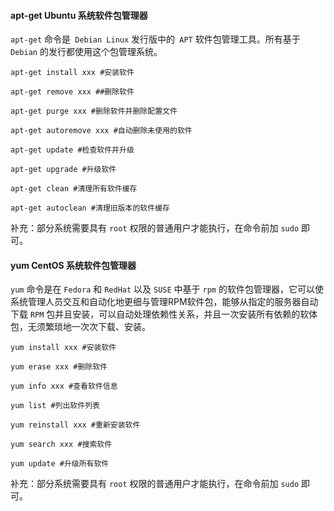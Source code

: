 #### apt-get Ubuntu 系统软件包管理器

`apt-get` 命令是` Debian Linux` 发行版中的` APT` 软件包管理工具。所有基于 `Debian` 的发行都使用这个包管理系统。

```
apt-get install xxx #安装软件

apt-get remove xxx ##删除软件

apt-get purge xxx #删除软件并删除配置文件

apt-get autoremove xxx #自动删除未使用的软件

apt-get update #检查软件并升级

apt-get upgrade #升级软件

apt-get clean #清理所有软件缓存

apt-get autoclean #清理旧版本的软件缓存
```

补充：部分系统需要具有 `root` 权限的普通用户才能执行，在命令前加 `sudo` 即可。

#### yum CentOS 系统软件包管理器

`yum` 命令是在 `Fedora` 和 `RedHat` 以及 `SUSE` 中基于 `rpm` 的软件包管理器，它可以使系统管理人员交互和自动化地更细与管理RPM软件包，能够从指定的服务器自动下载 `RPM` 包并且安装，可以自动处理依赖性关系，并且一次安装所有依赖的软体包，无须繁琐地一次次下载、安装。

```
yum install xxx #安装软件

yum erase xxx #删除软件

yum info xxx #查看软件信息

yum list #列出软件列表

yum reinstall xxx #重新安装软件

yum search xxx #搜索软件

yum update #升级所有软件
```

补充：部分系统需要具有 `root` 权限的普通用户才能执行，在命令前加 `sudo` 即可。